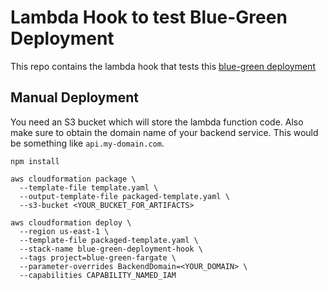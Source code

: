 # Lambda Hook to test Blue-Green Deployment

This repo contains the lambda hook that tests this [blue-green deployment](https://github.com/SekibOmazic/blue-green-fargate)

## Manual Deployment

You need an S3 bucket which will store the lambda function code. Also make sure to obtain the domain name of your backend service. This would be something like `api.my-domain.com`.

```
npm install

aws cloudformation package \
  --template-file template.yaml \
  --output-template-file packaged-template.yaml \
  --s3-bucket <YOUR_BUCKET_FOR_ARTIFACTS>

aws cloudformation deploy \
  --region us-east-1 \
  --template-file packaged-template.yaml \
  --stack-name blue-green-deployment-hook \
  --tags project=blue-green-fargate \
  --parameter-overrides BackendDomain=<YOUR_DOMAIN> \
  --capabilities CAPABILITY_NAMED_IAM
```
